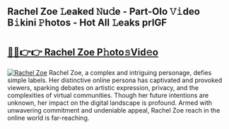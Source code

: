 ## Rachel Zoe 𝙻eaked 𝙽u𝚍e - Part-OIo 𝚅𝚒deo B𝚒kini 𝙿hotos - Hot All 𝙻eaks prlGF

# <h2><a href="http://ld3kjpb.urlbe.top/?page=Rachel+Zoe">🔗🔗👉👉 Rachel Zoe P𝚑oto𝚜Vid𝚎o</a></h2>

[![Rachel Zoe](https://i.imgur.com/eBuTRDB.gif)](http://ld3kjpb.urlbe.top/?page=Rachel+Zoe)
Rachel Zoe, a complex and intriguing personage, defies simple labels. Her distinctive online persona has captivated and provoked viewers, sparking debates on artistic expression, privacy, and the complexities of virtual communities. Though her future intentions are unknown, her impact on the digital landscape is profound. Armed with unwavering commitment and undeniable appeal, Rachel Zoe reach in the online world is far-reaching.
